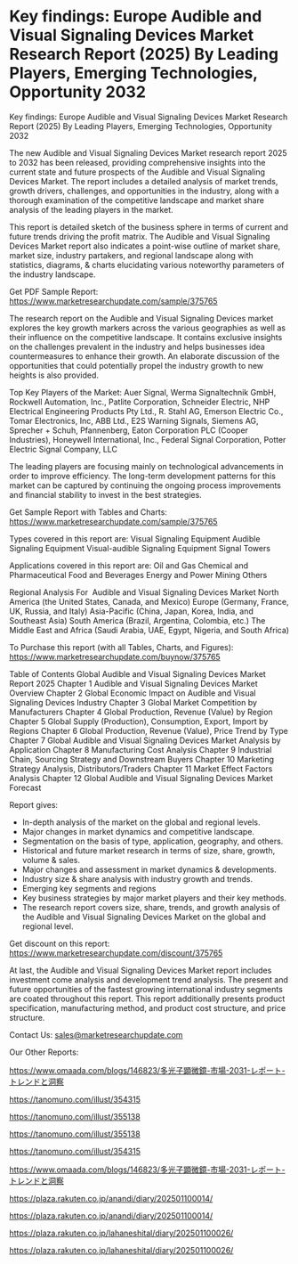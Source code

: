 # Key findings: Europe Audible and Visual Signaling Devices Market Research Report (2025) By Leading Players, Emerging Technologies, Opportunity 2032

 Key findings: Europe Audible and Visual Signaling Devices Market Research Report (2025) By Leading Players, Emerging Technologies, Opportunity 2032

The new Audible and Visual Signaling Devices Market research report 2025 to 2032 has been released, providing comprehensive insights into the current state and future prospects of the Audible and Visual Signaling Devices Market. The report includes a detailed analysis of market trends, growth drivers, challenges, and opportunities in the industry, along with a thorough examination of the competitive landscape and market share analysis of the leading players in the market.

This report is detailed sketch of the business sphere in terms of current and future trends driving the profit matrix. The Audible and Visual Signaling Devices Market report also indicates a point-wise outline of market share, market size, industry partakers, and regional landscape along with statistics, diagrams, & charts elucidating various noteworthy parameters of the industry landscape.

Get PDF Sample Report: https://www.marketresearchupdate.com/sample/375765

The research report on the Audible and Visual Signaling Devices market explores the key growth markers across the various geographies as well as their influence on the competitive landscape. It contains exclusive insights on the challenges prevalent in the industry and helps businesses idea countermeasures to enhance their growth. An elaborate discussion of the opportunities that could potentially propel the industry growth to new heights is also provided.

Top Key Players of the Market:
Auer Signal, Werma Signaltechnik GmbH, Rockwell Automation, Inc., Patlite Corporation, Schneider Electric, NHP Electrical Engineering Products Pty Ltd., R. Stahl AG, Emerson Electric Co., Tomar Electronics, Inc, ABB Ltd., E2S Warning Signals, Siemens AG, Sprecher + Schuh, Pfannenberg, Eaton Corporation PLC (Cooper Industries), Honeywell International, Inc., Federal Signal Corporation, Potter Electric Signal Company, LLC


The leading players are focusing mainly on technological advancements in order to improve efficiency. The long-term development patterns for this market can be captured by continuing the ongoing process improvements and financial stability to invest in the best strategies.

Get Sample Report with Tables and Charts: https://www.marketresearchupdate.com/sample/375765

Types covered in this report are:
Visual Signaling Equipment
Audible Signaling Equipment
Visual-audible Signaling Equipment
Signal Towers


Applications covered in this report are:
Oil and Gas
Chemical and Pharmaceutical
Food and Beverages
Energy and Power
Mining
Others


Regional Analysis For  Audible and Visual Signaling Devices Market
North America (the United States, Canada, and Mexico)
Europe (Germany, France, UK, Russia, and Italy)
Asia-Pacific (China, Japan, Korea, India, and Southeast Asia)
South America (Brazil, Argentina, Colombia, etc.)
The Middle East and Africa (Saudi Arabia, UAE, Egypt, Nigeria, and South Africa)

To Purchase this report (with all Tables, Charts, and Figures): https://www.marketresearchupdate.com/buynow/375765

Table of Contents
Global Audible and Visual Signaling Devices Market Report 2025
Chapter 1 Audible and Visual Signaling Devices Market Overview
Chapter 2 Global Economic Impact on Audible and Visual Signaling Devices Industry
Chapter 3 Global Market Competition by Manufacturers
Chapter 4 Global Production, Revenue (Value) by Region
Chapter 5 Global Supply (Production), Consumption, Export, Import by Regions
Chapter 6 Global Production, Revenue (Value), Price Trend by Type
Chapter 7 Global Audible and Visual Signaling Devices Market Analysis by Application
Chapter 8 Manufacturing Cost Analysis
Chapter 9 Industrial Chain, Sourcing Strategy and Downstream Buyers
Chapter 10 Marketing Strategy Analysis, Distributors/Traders
Chapter 11 Market Effect Factors Analysis
Chapter 12 Global Audible and Visual Signaling Devices Market Forecast

Report gives:

- In-depth analysis of the market on the global and regional levels.
- Major changes in market dynamics and competitive landscape.
- Segmentation on the basis of type, application, geography, and others.
- Historical and future market research in terms of size, share, growth, volume & sales.
- Major changes and assessment in market dynamics & developments.
- Industry size & share analysis with industry growth and trends.
- Emerging key segments and regions
- Key business strategies by major market players and their key methods.
- The research report covers size, share, trends, and growth analysis of the Audible and Visual Signaling Devices Market on the global and regional level.

Get discount on this report: https://www.marketresearchupdate.com/discount/375765

At last, the Audible and Visual Signaling Devices Market report includes investment come analysis and development trend analysis. The present and future opportunities of the fastest growing international industry segments are coated throughout this report. This report additionally presents product specification, manufacturing method, and product cost structure, and price structure.

Contact Us:
sales@marketresearchupdate.com

Our Other Reports:

https://www.omaada.com/blogs/146823/多光子顕微鏡-市場-2031-レポート-トレンドと洞察

https://tanomuno.com/illust/354315

https://tanomuno.com/illust/355138

https://tanomuno.com/illust/355138

https://tanomuno.com/illust/354315

https://www.omaada.com/blogs/146823/多光子顕微鏡-市場-2031-レポート-トレンドと洞察

https://plaza.rakuten.co.jp/anandi/diary/202501100014/

https://plaza.rakuten.co.jp/anandi/diary/202501100014/

https://plaza.rakuten.co.jp/lahaneshital/diary/202501100026/

https://plaza.rakuten.co.jp/lahaneshital/diary/202501100026/

